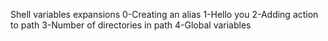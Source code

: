 Shell variables expansions
0-Creating an alias
1-Hello you
2-Adding action to path
3-Number of directories in path
4-Global variables
